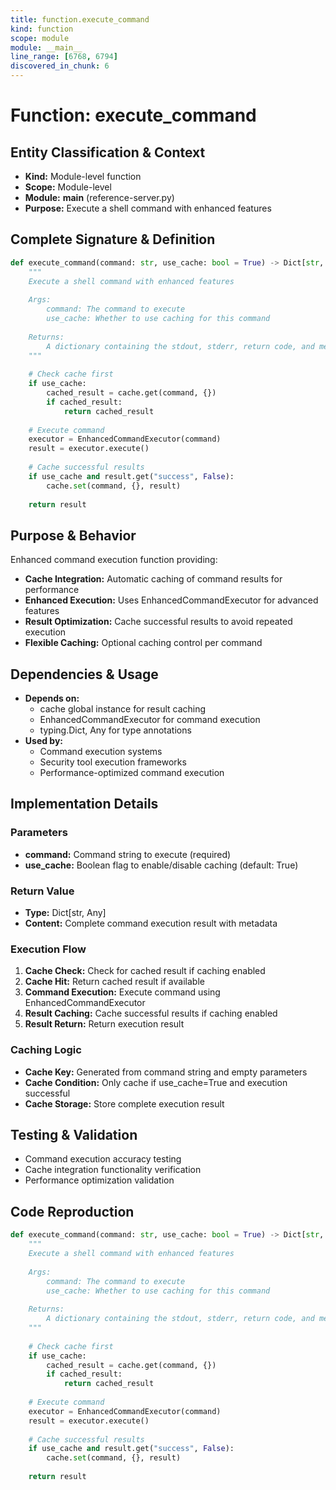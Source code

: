 ```yaml
---
title: function.execute_command
kind: function
scope: module
module: __main__
line_range: [6768, 6794]
discovered_in_chunk: 6
---
```


# Function: execute_command

## Entity Classification & Context
- **Kind:** Module-level function
- **Scope:** Module-level
- **Module:** __main__ (reference-server.py)
- **Purpose:** Execute a shell command with enhanced features

## Complete Signature & Definition
```python
def execute_command(command: str, use_cache: bool = True) -> Dict[str, Any]:
    """
    Execute a shell command with enhanced features
    
    Args:
        command: The command to execute
        use_cache: Whether to use caching for this command
        
    Returns:
        A dictionary containing the stdout, stderr, return code, and metadata
    """
    
    # Check cache first
    if use_cache:
        cached_result = cache.get(command, {})
        if cached_result:
            return cached_result
    
    # Execute command
    executor = EnhancedCommandExecutor(command)
    result = executor.execute()
    
    # Cache successful results
    if use_cache and result.get("success", False):
        cache.set(command, {}, result)
    
    return result
```

## Purpose & Behavior
Enhanced command execution function providing:
- **Cache Integration:** Automatic caching of command results for performance
- **Enhanced Execution:** Uses EnhancedCommandExecutor for advanced features
- **Result Optimization:** Cache successful results to avoid repeated execution
- **Flexible Caching:** Optional caching control per command

## Dependencies & Usage
- **Depends on:**
  - cache global instance for result caching
  - EnhancedCommandExecutor for command execution
  - typing.Dict, Any for type annotations
- **Used by:**
  - Command execution systems
  - Security tool execution frameworks
  - Performance-optimized command execution

## Implementation Details

### Parameters
- **command:** Command string to execute (required)
- **use_cache:** Boolean flag to enable/disable caching (default: True)

### Return Value
- **Type:** Dict[str, Any]
- **Content:** Complete command execution result with metadata

### Execution Flow
1. **Cache Check:** Check for cached result if caching enabled
2. **Cache Hit:** Return cached result if available
3. **Command Execution:** Execute command using EnhancedCommandExecutor
4. **Result Caching:** Cache successful results if caching enabled
5. **Result Return:** Return execution result

### Caching Logic
- **Cache Key:** Generated from command string and empty parameters
- **Cache Condition:** Only cache if use_cache=True and execution successful
- **Cache Storage:** Store complete execution result

## Testing & Validation
- Command execution accuracy testing
- Cache integration functionality verification
- Performance optimization validation

## Code Reproduction
```python
def execute_command(command: str, use_cache: bool = True) -> Dict[str, Any]:
    """
    Execute a shell command with enhanced features
    
    Args:
        command: The command to execute
        use_cache: Whether to use caching for this command
        
    Returns:
        A dictionary containing the stdout, stderr, return code, and metadata
    """
    
    # Check cache first
    if use_cache:
        cached_result = cache.get(command, {})
        if cached_result:
            return cached_result
    
    # Execute command
    executor = EnhancedCommandExecutor(command)
    result = executor.execute()
    
    # Cache successful results
    if use_cache and result.get("success", False):
        cache.set(command, {}, result)
    
    return result
```
